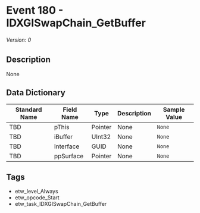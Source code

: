 # Event 180 - IDXGISwapChain_GetBuffer
###### Version: 0

## Description
None

## Data Dictionary
|Standard Name|Field Name|Type|Description|Sample Value|
|---|---|---|---|---|
|TBD|pThis|Pointer|None|`None`|
|TBD|iBuffer|UInt32|None|`None`|
|TBD|Interface|GUID|None|`None`|
|TBD|ppSurface|Pointer|None|`None`|

## Tags
* etw_level_Always
* etw_opcode_Start
* etw_task_IDXGISwapChain_GetBuffer